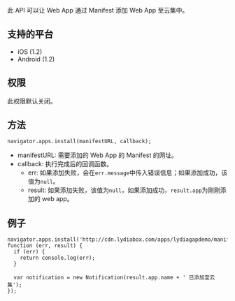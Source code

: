 此 API 可以让 Web App 通过 Manifest 添加 Web App 至云集中。

## 支持的平台
* iOS (1.2)
* Android (1.2)

## 权限
此权限默认关闭。

## 方法

```
navigator.apps.install(manifestURL, callback);
```

* manifestURL: 需要添加的 Web App 的 Manifest 的网址。
* callback: 执行完成后的回调函数。
  * err: 如果添加失败，会在`err.message`中传入错误信息；如果添加成功，该值为`null`。
  * result: 如果添加失败，该值为`null`，如果添加成功，`result.app`为刚刚添加的 web app。

## 例子

```
navigator.apps.install('http://cdn.lydiabox.com/apps/lydiagapdemo/manifest.webapp', function (err, result) {
  if (err) {
    return console.log(err);
  }

  var notification = new Notification(result.app.name + ' 已添加至云集');
});
```
